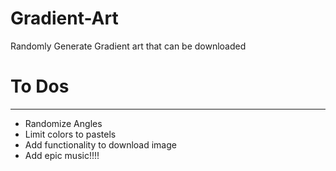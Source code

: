 # Gradient-Art
Randomly Generate Gradient art that can be downloaded
# To Dos
--------------------------------------
- Randomize Angles
- Limit colors to pastels
- Add functionality to download image
- Add epic music!!!!
